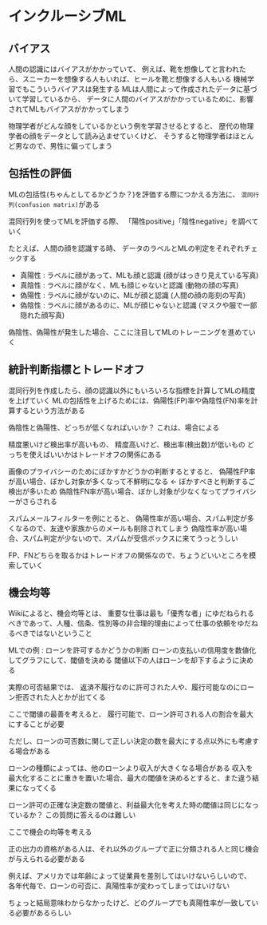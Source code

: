 # インクルーシブML

## バイアス

人間の認識にはバイアスがかかっていて、
例えば、靴を想像してと言われたら、スニーカーを想像する人もいれば、ヒールを靴と想像する人もいる
機械学習でもこういうバイアスは発生する
MLは人間によって作成されたデータに基づいて学習しているから、
データに人間のバイアスがかかっているために、影響されてMLもバイアスがかかってしまう

物理学者がどんな顔をしているかという例を学習させるとすると、
歴代の物理学者の顔をデータとして読み込ませていくけど、
そうすると物理学者はほとんど男なので、男性に偏ってしまう

## 包括性の評価

MLの包括性(ちゃんとしてるかどうか？)を評価する際につかえる方法に、
`混同行列(confusion matrix)`がある

混同行列を使ってMLを評価する際、
「陽性positive」「陰性negative」を調べていく

たとえば、人間の顔を認識する時、
データのラベルとMLの判定をそれぞれチェックする
- 真陽性 : ラベルに顔があって、MLも顔と認識             (顔がはっきり見えている写真)
- 真陰性 : ラベルに顔がなく、MLも顔じゃないと認識       (動物の顔の写真)
- 偽陽性 : ラベルに顔がないのに、MLが顔と認識           (人間の顔の彫刻の写真)
- 偽陰性 : ラベルに顔があるのに、MLが顔じゃないと認識   (マスクや服で一部隠れた顔写真)

偽陰性、偽陽性が発生した場合、ここに注目してMLのトレーニングを進めていく

## 統計判断指標とトレードオフ

混同行列を作成したら、顔の認識以外にもいろいろな指標を計算してMLの精度を上げていく
MLの包括性を上げるためには、偽陽性(FP)率や偽陰性(FN)率を計算するという方法がある

偽陰性と偽陽性、どっちが低くなればいいか？
これは、場合による

精度悪いけど検出率が高いもの、
精度高いけど、検出率(検出数)が低いもの
どっちを使えばいいかはトレードオフの関係にある

画像のプライバシーのためにぼかすかどうかの判断するとすると、
偽陽性FP率が高い場合、ぼかし対象が多くなって不鮮明になる ← ぼかすべきと判断するご検出が多いため
偽陰性FN率が高い場合、ぼかし対象が少なくなってプライバシーがさらされる

スパムメールフィルターを例にとると、
偽陽性率が高い場合、スパム判定が多くなるので、友達や家族からのメールも削除されてしまう
偽陰性率が高い場合、スパム判定が少ないので、スパムが受信ボックスに来てうっとうしい

FP、FNどちらを取るかはトレードオフの関係なので、ちょうどいいところを模索していく

## 機会均等

Wikiによると、機会均等とは、
重要な仕事は最も「優秀な者」にゆだねられるべきであって、人種、信条、性別等の非合理的理由によって仕事の依頼をゆだねるべきではないということ

MLでの例 : ローンを許可するかどうかの判断
ローンの支払いの信用度を数値化してグラフにして、閾値を決める
閾値以下の人はローンを却下するように決める

実際の可否結果では、
返済不履行なのに許可された人や、履行可能なのにローン拒否された人とかが出てくる

ここで閾値の最善を考えると、
履行可能で、ローン許可される人の割合を最大にすることが必要

ただし、ローンの可否数に関して正しい決定の数を最大にする点以外にも考慮する場合がある

ローンの種類によっては、他のローンより収入が大きくなる場合がある
収入を最大化することに重きを置いた場合、最大の閾値を決めるとすると、また違う結果になってくる

ローン許可の正確な決定数の閾値と、利益最大化を考えた時の閾値は同じになっているか？
この質問に答えるのは難しい

ここで機会の均等を考える

正の出力の資格がある人は、それ以外のグループで正に分類される人と同じ機会が与えられる必要がある

例えば、アメリカでは年齢によって従業員を差別してはいけないらしいので、
各年代毎で、ローンの可否に、真陽性率が変わってしまってはいけない

ちょっと結局意味わからなかったけど、どのグループでも真陽性率が一致している必要があるらしい